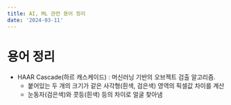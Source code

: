 ```yaml
---
title: AI, ML 관련 용어 정리
date: '2024-03-11'
---
```


# 용어 정리
- HAAR Cascade(하르 캐스케이드) : 머신러닝 기반의 오브젝트 검출 알고리즘. 
  - 붙어있는 두 개의 크기가 같은 사각형(흰색, 검은색) 영역의 픽셀값 차이를 계산
  - 눈동자(검은색)와 콧등(흰색) 등의 차이로 얼굴 찾아냄